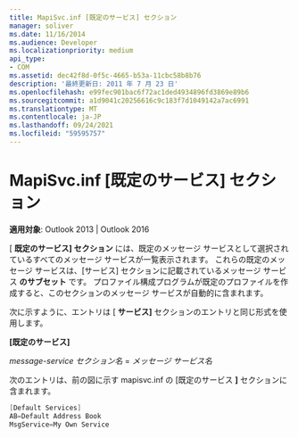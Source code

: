 ```yaml
---
title: MapiSvc.inf [既定のサービス] セクション
manager: soliver
ms.date: 11/16/2014
ms.audience: Developer
ms.localizationpriority: medium
api_type:
- COM
ms.assetid: dec42f8d-0f5c-4665-b53a-11cbc58b8b76
description: '最終更新日: 2011 年 7 月 23 日'
ms.openlocfilehash: e99fec901bac6f72ac1ded4934896fd3869e89b6
ms.sourcegitcommit: a1d9041c20256616c9c183f7d1049142a7ac6991
ms.translationtype: MT
ms.contentlocale: ja-JP
ms.lasthandoff: 09/24/2021
ms.locfileid: "59595757"
---
```

# <a name="mapisvcinf-default-services-section"></a>MapiSvc.inf [既定のサービス] セクション

  
  
**適用対象**: Outlook 2013 | Outlook 2016 
  
[ **既定のサービス] セクション** には、既定のメッセージ サービスとして選択されているすべてのメッセージ サービスが一覧表示されます。 これらの既定のメッセージ サービスは、[サービス] セクションに記載されているメッセージ サービス **のサブセット** です。 プロファイル構成プログラムが既定のプロファイルを作成すると、このセクションのメッセージ サービスが自動的に含まれます。 
  
次に示すように、エントリは [ **サービス]** セクションのエントリと同じ形式を使用します。 
  
 **[既定のサービス]**
  
 _message-service セクション名_  =  _メッセージ サービス名_
  
次のエントリは、前の図に示す mapisvc.inf の [既定のサービス **]** セクションに含まれます。 
  
```cpp
[Default Services]
AB=Default Address Book
MsgService=My Own Service

```


